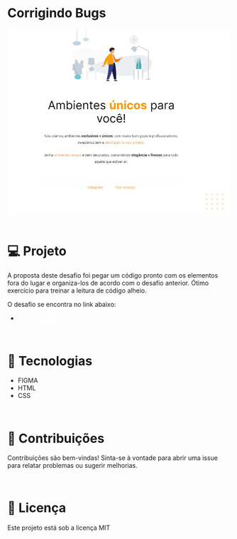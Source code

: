 # Corrigindo Bugs
<img src="./images/img_readme.jpg">
<br><br>

# 💻 Projeto
 A proposta deste desafio foi pegar um código pronto com os elementos fora do lugar e organiza-los de acordo com o desafio anterior. Ótimo exercício para treinar a leitura de código alheio.

 O desafio se encontra no link abaixo:
<ul>
    <li><a href="#" target="_blank" style="color: white;">Corrigindo Bugs</a></p>
</ul>

<br>

# 🚀 Tecnologias

<ul>
    <li>FIGMA</li>
    <li>HTML</li>
    <li>CSS</li>
</ul>

<br>

# 🤝 Contribuições
 <p align="jistify">Contribuições são bem-vindas! Sinta-se à vontade para abrir uma issue para relatar problemas ou sugerir melhorias.</p>
 
<br>

# 📝 Licença

Este projeto está sob a licença MIT



